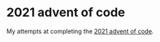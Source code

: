 # 2021 advent of code

My attempts at completing the [2021 advent of code](https://adventofcode.com/2021).
